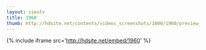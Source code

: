 ```yaml
---
layout: sieutv
title: 1960
thumb: http://hdsite.net/contents/videos_screenshots/1000/1960/preview_360p.mp4.jpg
---
```

{% include iframe src='http://hdsite.net/embed/1960' %}
 
